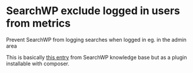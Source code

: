 # SearchWP exclude logged in users from metrics

Prevent SearchWP from logging searches when logged in eg. in the admin area

This is basically [this entry](https://searchwp.com/v3/docs/hooks/searchwp_log_search/) from SearchWP knowledge base but as a plugin installable with composer.
